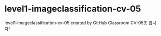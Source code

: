 # level1-imageclassification-cv-05
level1-imageclassification-cv-05 created by GitHub Classroom
CV-05조 입니다!
